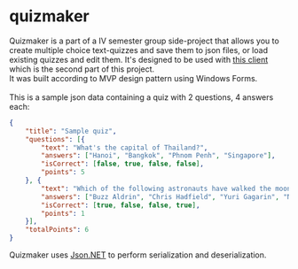 # quizmaker
Quizmaker is a part of a IV semester group side-project that allows you to create multiple choice text-quizzes and save them to json files, or load existing quizzes and edit them. It's designed to be used with [this client](https://github.com/the2ndpartisnotcreatedyet.com) which is the second part of this project.\
It was built according to MVP design pattern using Windows Forms.\
<br>
This is a sample json data containing a quiz with 2 questions, 4 answers each:
```json
{
    "title": "Sample quiz",
    "questions": [{
        "text": "What's the capital of Thailand?",
        "answers": ["Hanoi", "Bangkok", "Phnom Penh", "Singapore"],
        "isCorrect": [false, true, false, false],
        "points": 5
    }, {
        "text": "Which of the following astronauts have walked the moon?",
        "answers": ["Buzz Aldrin", "Chris Hadfield", "Yuri Gagarin", "Neil Armstrong"],
        "isCorrect": [true, false, false, true],
        "points": 1
    }],
    "totalPoints": 6
}
```

Quizmaker uses [Json.NET](https://www.newtonsoft.com/json) to perform serialization and deserialization.
